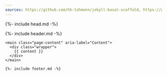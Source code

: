 ```yaml
---
sources: https://github.com/hh-lohmann/jekyll-basal-scaffold, https://github.com/jekyll/minima
---
```


<!DOCTYPE html>
<html lang="{{ page.lang | default: site.lang | default: "en" }}">

  {%- include head.md -%}

  <body>
    {%- include header.md -%}

    <main class="page-content" aria-label="Content">
      <div class="wrapper">
        {{ content }}
      </div>
    </main>

    {%- include footer.md -%}

  </body>
</html>
